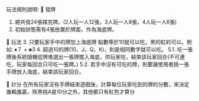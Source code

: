 玩法規則說明:
	發牌
1.	總共發24張樸克牌。(2人玩一人12張，3人玩一人8張，4人玩一人6張)
2.	初始狀態需有4張放置於牌面，作為海底牌。

	玩法
3.	只要玩家手中的牌加上海底牌 點數等於10就可以吃，黑的紅的可以。例如: ♦７ + ♣3
4.	超過10的牌(10、J、Q、K)，則是相同數字就可以吃。
5.1.	吃一張牌後系統隨機從牌堆選出一張牌擺入海底，供玩家吃，結束該玩家回合(不可連吃，玩家每回合只可吃一張牌。)
5.2.	若手中沒有可吃的牌，則要讓使用者挑一張手牌放入海底，結束該玩家回合。

	計分
在所有玩家沒有手牌結束遊戲後，計算每位玩家吃到的牌的分數，來決定誰輸誰贏，除黑桃A是10分之外，其他都只有紅色才算分
